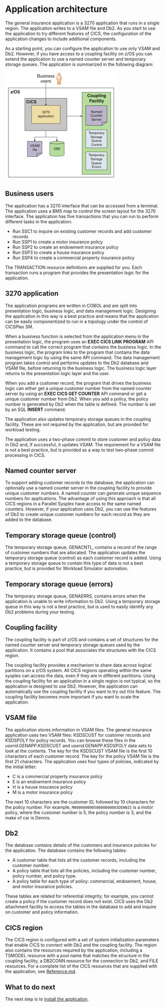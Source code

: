 # Application architecture

The general insurance application is a 3270 application that runs in a single region. The application writes to a VSAM
file and Db2. As you start to use the application to try different features of CICS, the configuration of the
application changes to include additional components.

As a starting point, you can configure the application to use only VSAM and Db2. However, if you have access to a
coupling facility on z/OS you can extend the application to use a named counter server and temporary storage queues.
The application is summarized in the following diagram:

![Initial CICS application configuration](images/initial_topology.jpg)

## Business users

The application has a 3270 interface that can be accessed from a terminal. The application uses a BMS map to control
the screen layout for the 3270 interface. The application has five transactions that you can run to perform different
tasks in the application:

* Run SSC1 to inquire on existing customer records and add customer records
* Run SSP1 to create a motor insurance policy
* Run SSP2 to create an endowment insurance policy
* Run SSP3 to create a house insurance policy
* Run SSP4 to create a commercial property insurance policy

The TRANSACTION resource definitions are supplied for you. Each transaction runs a program that provides the
presentation logic for the application.

## 3270 application

The application programs are written in COBOL and are split into presentation logic, business logic, and data
management logic. Designing the application in this way is a best practice and means that the application can be
easily componentized to run in a topology under the control of CICSPlex SM.

When a business function is selected from the application menu in the presentation logic, the program uses an
**EXEC CICS LINK PROGRAM** API command to call the correct program that contains the business logic. In the business
logic, the program links to the program that contains the data management logic by using the same API command. The
data management program takes control and performs updates to the Db2 database and VSAM file, before returning to the
business logic. The business logic layer returns to the presentation logic layer and the user.

When you add a customer record, the program that drives the business logic can either get a unique customer number
from the named counter server by using an **EXEC CICS GET COUNTER** API command or get a unique customer number from
Db2. When you add a policy, the policy number is generated by Db2 when the table is defined. The number is set by an
SQL **INSERT** command.

The application also updates temporary storage queues in the coupling facility. These are not required by the
application, but are provided for workload testing.

The application uses a two-phase commit to store customer and policy data in Db2 and, if successful, it updates VSAM.
The requirement for a VSAM file is not a best practice, but is provided as a way to test two-phase commit processing
in CICS.

## Named counter server

To support adding customer records to the database, the application can optionally use a named counter server in the
coupling facility to provide unique customer numbers. A named counter can generate unique sequence numbers for
applications. The advantage of using this approach is that all CICS regions in a Parallel Sysplex have access to the
same named counters. However, if your application uses Db2, you can use the features of Db2 to create unique customer
numbers for each record as they are added to the database.

## Temporary storage queue (control)

The temporary storage queue, GENACNTL, contains a record of the range of customer numbers that are allocated. The
application updates the temporary storage queue (control) as each customer record is added. Using a temporary storage
queue to contain this type of data is not a best practice, but is provided for Workload Simulator automation.

## Temporary storage queue (errors)

The temporary storage queue, GENAERRS, contains errors when the application is unable to write information to Db2.
Using a temporary storage queue in this way is not a best practice, but is used to easily identify any Db2 problems
during your testing.

## Coupling facility

The coupling facility is part of z/OS and contains a set of structures for the named counter server and temporary
storage queues used by the application. It contains a pool that associates the structures with the CICS region.

The coupling facility provides a mechanism to share data across logical partitions on a z/OS system. All CICS regions
operating within the same sysplex can access the data, even if they are in different partitions. Using the coupling
facility for an application in a single region is not typical, so the application is designed to use Db2. However, the
application can automatically use the coupling facility if you want to try out this feature. The coupling facility
becomes more important if you want to scale the application.

## VSAM file

The application stores information in VSAM files. The general insurance application uses two VSAM files: KSDSCUST for
customer records and KSDSPOLY for policy records. You can browse these files in the *userid*.GENAPP.KSDSCUST and
*userid*.GENAPP.KSDSPOLY data sets to look at the contents. The key for the KSDSCUST VSAM file is the first 10
characters of each customer record. The key for the policy VSAM file is the first 21 characters. The application uses
four types of policies, indicated by the initial letter:

* C is a commercial property insurance policy
* E is an endowment insurance policy
* H is a house insurance policy
* M is a motor insurance policy

The next 10 characters are the customer ID, followed by 10 characters for the policy number. For example,
`M00000000050000000003DENNIS` is a motor policy, where the customer number is 5, the policy number is 3, and the make
of car is Dennis.

## Db2

The database contains details of the customers and insurance policies for the application. The database contains the
following tables:

* A customer table that lists all the customer records, including the customer number.
* A policy table that lists all the policies, including the customer number, policy number, and policy type.
* A policy table for each type of policy: commercial, endowment, house, and motor insurance policies.

These tables are related for referential integrity; for example, you cannot create a policy if the customer record does
not exist. CICS uses the Db2 attachment facility to access the tables in the database to add and inquire on customer
and policy information.

## CICS region

The CICS region is configured with a set of system initialization parameters that enable CICS to connect with Db2 and
the coupling facility. The region also contains the resources required by the application, including a TSMODEL
resource with a pool name that matches the structure in the coupling facility, a DB2CONN resource for the connection
to Db2, and FILE resources. For a complete list of the CICS resources that are supplied with the application, see
[Reference.md](Reference.md).

## What to do next

The next step is to [install the application](Installation.md).
